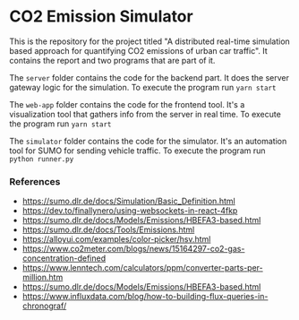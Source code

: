 
# CO2 Emission Simulator

This is the repository for the project titled "A distributed real-time simulation based approach for quantifying CO2 emissions of urban car traffic".
It contains the report and two programs that are part of it.

The `server` folder contains the code for the backend part. It does the server gateway logic for the simulation.
To execute the program run `yarn start`

The `web-app` folder contains the code for the frontend tool. It's a visualization tool that gathers info from the server in real time.
To execute the program run `yarn start`

The `simulator` folder contains the code for the simulator. It's an automation tool for SUMO for sending vehicle traffic.
To execute the program run `python runner.py`


### References

- https://sumo.dlr.de/docs/Simulation/Basic_Definition.html
- https://dev.to/finallynero/using-websockets-in-react-4fkp
- https://sumo.dlr.de/docs/Models/Emissions/HBEFA3-based.html
- https://sumo.dlr.de/docs/Tools/Emissions.html
- https://alloyui.com/examples/color-picker/hsv.html
- https://www.co2meter.com/blogs/news/15164297-co2-gas-concentration-defined
- https://www.lenntech.com/calculators/ppm/converter-parts-per-million.htm
- https://sumo.dlr.de/docs/Models/Emissions/HBEFA3-based.html
- https://www.influxdata.com/blog/how-to-building-flux-queries-in-chronograf/